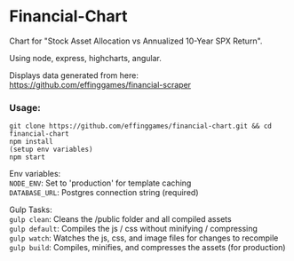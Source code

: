 Financial-Chart
=================

Chart for "Stock Asset Allocation vs Annualized 10-Year SPX Return".

Using node, express, highcharts, angular.

Displays data generated from here: https://github.com/effinggames/financial-scraper

### Usage:

```
git clone https://github.com/effinggames/financial-chart.git && cd financial-chart
npm install
(setup env variables)
npm start
```

Env variables:  
`NODE_ENV`: Set to 'production' for template caching  
`DATABASE_URL`: Postgres connection string (required)

Gulp Tasks:  
`gulp clean`: Cleans the /public folder and all compiled assets  
`gulp default`: Compiles the js / css without minifying / compressing  
`gulp watch`: Watches the js, css, and image files for changes to recompile  
`gulp build`: Compiles, minifies, and compresses the assets (for production)  
